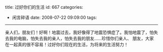 title: 过好你们的生活
id: 667
categories:
  - 闲言碎语
date: 2008-07-22 09:09:00
tags:
---

亲人们，朋友们！好啊！地震过去，我好像得了地震恐惧症了。我怕地震了，怕失去我的电脑，怕失去我的亲人，怕失去我的朋友……珍惜你们亲人、 朋友，大家在一起真的很不容易！过好你们现在的生活，为将来的生活努力！
